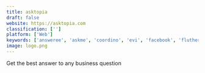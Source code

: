 ```yaml
---
title: asktopia
draft: false 
website: https://asktopia.com
classification: ['']
platform: ['Web']
keywords: ['answeree', 'askme', 'coordino', 'evi', 'facebook', 'fluther', 'hey_athena', 'ihavesolved', 'kuora', 'linkedin', 'polar_polls', 'promorepublic', 'quora', 'reddit', 'stack_overflow', 'super_user', 'what_if_hq', 'wiki_answers', 'yanoit', 'askalo']
image: logo.png
---
```

Get the best answer to any business question